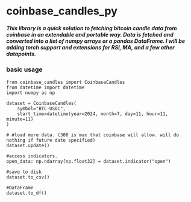 # coinbase_candles_py
##### This library is a quick solution to fetching bitcoin candle data from coinbase in an extendable and portable way. Data is fetched and converted into a list of numpy arrays or a pandas DataFrame. I will be adding torch support and extensions for RSI, MA, and a few other datapoints.

### basic usage
```
from coinbase_candles import CoinbaseCandles
from datetime import datetime
import numpy as np

dataset = CoinbaseCandles(
    symbol="BTC-USDC",
    start_time=datetime(year=2024, month=7, day=11, hour=11, minute=11)
)

# #load more data. (300 is max that coinbase will allow. will do nothing if future date specified)
dataset.update()

#access indicators. 
open_data: np.ndarray[np.float32] = dataset.indicator("open")

#save to disk
dataset.to_csv()

#DataFrame
dataset.to_df()
```
